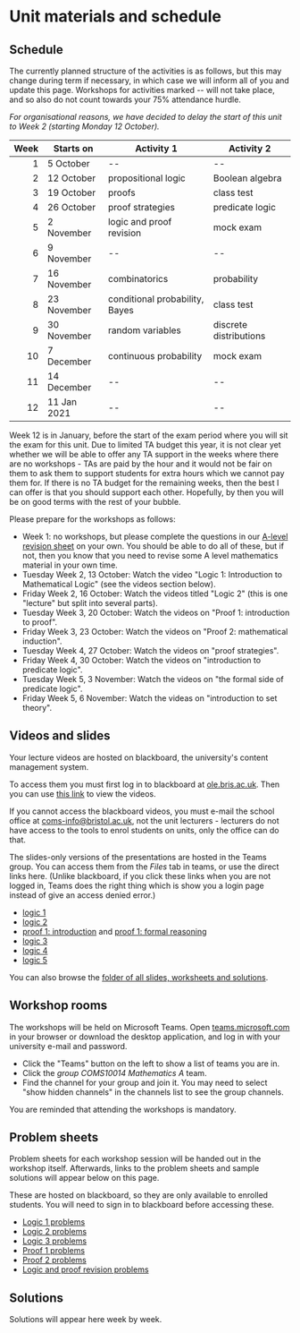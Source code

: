 # Unit materials and schedule

## Schedule

The currently planned structure of the activities is as follows, but this may change during term if necessary, in which case we will inform all of you and update this page. Workshops for activities marked -- will not take place, and so also do not count towards your 75% attendance hurdle.

_For organisational reasons, we have decided to delay the start of this unit to Week 2 (starting Monday 12 October)._

| Week | Starts on   | Activity 1                     | Activity 2             |
|-----:|-------------|--------------------------------|------------------------|
|    1 |  5 October  | --                             | --                     |
|    2 | 12 October  | propositional logic            | Boolean algebra        |
|    3 | 19 October  | proofs                         | class test             |
|    4 | 26 October  | proof strategies               | predicate logic        |
|    5 |  2 November | logic and proof revision       | mock exam              |
|    6 |  9 November | --                             | --                     |
|    7 | 16 November | combinatorics                  | probability            |
|    8 | 23 November | conditional probability, Bayes | class test             |
|    9 | 30 November | random variables               | discrete distributions |
|   10 |  7 December | continuous probability         | mock exam              |
|   11 | 14 December | --                             | --                     |
|   12 | 11 Jan 2021 | --                             | --                     |

Week 12 is in January, before the start of the exam period where you will sit the exam for this unit. Due to limited TA budget this year, it is not clear yet whether we will be able to offer any TA support in the weeks where there are no workshops - TAs are paid by the hour and it would not be fair on them to ask them to support students for extra hours which we cannot pay them for. If there is no TA budget for the remaining weeks, then the best I can offer is that you should support each other. Hopefully, by then you will be on good terms with the rest of your bubble.

Please prepare for the workshops as follows:

  * Week 1: no workshops, but please complete the questions in our [A-level revision sheet](files/a-level-revision.pdf) on your own. You should be able to do all of these, but if not, then you know that you need to revise some A level mathematics material in your own time.
  * Tuesday Week 2, 13 October: Watch the video "Logic 1: Introduction to Mathematical Logic" (see the videos section below).
  * Friday Week 2, 16 October: Watch the videos titled "Logic 2" (this is one "lecture" but split into several parts).
  * Tuesday Week 3, 20 October: Watch the videos on "Proof 1: introduction to proof".
  * Friday Week 3, 23 October: Watch the videos on "Proof 2: mathematical induction".
  * Tuesday Week 4, 27 October: Watch the videos on "proof strategies".
  * Friday Week 4, 30 October: Watch the videos on "introduction to predicate logic".
  * Tuesday Week 5, 3 November: Watch the videos on "the formal side of predicate logic".
  * Friday Week 5, 6 November: Watch the videas on "introduction to set theory".

## Videos and slides

Your lecture videos are hosted on blackboard, the university's content management system.

To access them you must first log in to blackboard at [ole.bris.ac.uk](https://ole.bristol.ac.uk). Then you can use [this link](https://www.ole.bris.ac.uk/webapps/blackboard/content/listContent.jsp?course_id=_240774_1&content_id=_4562298_1) to view the videos.

If you cannot access the blackboard videos, you must e-mail the school office at coms-info@bristol.ac.uk, not the unit lecturers - lecturers do not have access to the tools to enrol students on units, only the office can do that.

The slides-only versions of the presentations are hosted in the Teams group. You can access them from the _Files_ tab in teams, or use the direct links here. (Unlike blackboard, if you click these links when you are not logged in, Teams does the right thing which is show you a login page instead of give an access denied error.)


  * [logic 1](https://uob.sharepoint.com/teams/grp-COMS10014MathematicsA102/Shared%20Documents/General/SLIDES/logic-1-6up.pdf)
  * [logic 2](https://uob.sharepoint.com/teams/grp-COMS10014MathematicsA102/Shared%20Documents/General/SLIDES/logic-2-6up.pdf)
  * [proof 1: introduction](https://uob.sharepoint.com/teams/grp-COMS10014MathematicsA102/Shared%20Documents/General/SLIDES/proof-1-introduction-to-proof-narrated_v3-plain.pdf) and [proof 1: formal reasoning](https://uob.sharepoint.com/teams/grp-COMS10014MathematicsA102/Shared%20Documents/General/SLIDES/proof-1-formal-reasoning-narrated_v3-plain.pdf)
  * [logic 3](https://uob.sharepoint.com/teams/grp-COMS10014MathematicsA102/Shared%20Documents/General/SLIDES/logic-3-6up.pdf)
  * [logic 4](https://uob.sharepoint.com/teams/grp-COMS10014MathematicsA102/Shared%20Documents/General/SLIDES/logic-4-6up.pdf)
  * [logic 5](https://uob.sharepoint.com/teams/grp-COMS10014MathematicsA102/Shared%20Documents/General/SLIDES/logic-5-6up.pdf)

You can also browse the [folder of all slides, worksheets and solutions](https://uob.sharepoint.com/teams/grp-COMS10014MathematicsA102/Shared%20Documents/General/).

## Workshop rooms

The workshops will be held on Microsoft Teams. Open [teams.microsoft.com](http://teams.microsoft.com/) in your browser or download the desktop application, and log in with your university e-mail and password. 

  - Click the "Teams" button on the left to show a list of teams you are in.
  - Click the _group COMS10014 Mathematics A_ team.
  - Find the channel for your group and join it. You may need to select "show hidden channels" in the channels list to see the group channels.

You are reminded that attending the workshops is mandatory.

## Problem sheets

Problem sheets for each workshop session will be handed out in the workshop itself. Afterwards, links to the problem sheets and sample solutions will appear below on this page.

These are hosted on blackboard, so they are only available to enrolled students. You will need to sign in to blackboard before accessing these.

  * [Logic 1 problems](https://uob.sharepoint.com/teams/grp-COMS10014MathematicsA102/Shared%20Documents/General/WORKSHEETS/logic-1-WS.pdf)
  * [Logic 2 problems](https://uob.sharepoint.com/teams/grp-COMS10014MathematicsA102/Shared%20Documents/General/WORKSHEETS/logic-2-WS.pdf)
  * [Logic 3 problems](https://uob.sharepoint.com/teams/grp-COMS10014MathematicsA102/Shared%20Documents/General/WORKSHEETS/logic-3-WS.pdf)
  * [Proof 1 problems](https://uob.sharepoint.com/teams/grp-COMS10014MathematicsA102/Shared%20Documents/General/WORKSHEETS/proof-1-WS.pdf)
  * [Proof 2 problems](https://uob.sharepoint.com/teams/grp-COMS10014MathematicsA102/Shared%20Documents/General/WORKSHEETS/proof-2-WS.pdf)
  * [Logic and proof revision problems](https://uob.sharepoint.com/teams/grp-COMS10014MathematicsA102/Shared%20Documents/General/WORKSHEETS/logic-and-proof-WS.pdf)

## Solutions

Solutions will appear here week by week.

